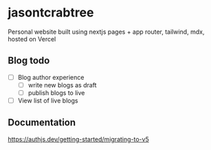 # jasontcrabtree

Personal website built using nextjs pages + app router, tailwind, mdx, hosted on Vercel

## Blog todo

- [ ] Blog author experience
  - [ ] write new blogs as draft
  - [ ] publish blogs to live
- [ ] View list of live blogs

## Documentation

https://authjs.dev/getting-started/migrating-to-v5
